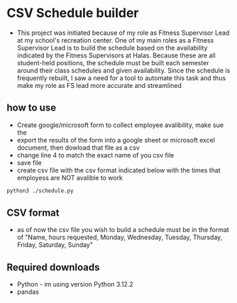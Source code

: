 # CSV Schedule builder
- This project was initiated because of my role as Fitness Supervisor Lead at my school's recreation center. One of my main roles as a Fitness Supervisor Lead is to build the schedule based on the availability indicated by the Fitness Supervisors at Halas. Because these are all student-held positions, the schedule must be built each semester around their class schedules and given availability. Since the schedule is frequently rebuilt, I saw a need for a tool to automate this task and thus make my role as FS lead more accurate and streamlined

## how to use
- Create google/microsoft form to collect employee avalibility, make sue the
- export the results of the form into a google sheet or microsoft excel document, then dowload that file as a csv 
- change line 4 to match the exact name of you csv file
- save file
- create csv file with the csv format indicated below with the times that employess are NOT avalible to work
 
```bash
python3 ./schedule.py  
```
## CSV format 
- as of now the csv file you wish to build a schedule must be in the format of "Name, hours requested, Monday, Wednesday, Tuesday, Thursday, Friday, Saturday, Sunday"

## Required downloads
- Python - im using version Python 3.12.2
- pandas 
  
